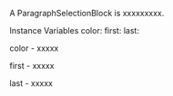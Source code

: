 A ParagraphSelectionBlock is xxxxxxxxx.Instance Variables	color:		<Object>	first:		<Object>	last:		<Object>color	- xxxxxfirst	- xxxxxlast	- xxxxx